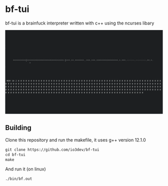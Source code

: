 # bf-tui
bf-tui is a brainfuck interpreter written with c++ using the ncurses libary

![](https://github.com/io3dev/bf-tui/blob/main/images/Hello_World.gif)

## Building

Clone this repository and run the makefile, it uses g++ version 12.1.0

```shell
git clone https://github.com/io3dev/bf-tui
cd bf-tui
make
```

And run it (on linux)

```shell
./bin/bf.out
```
